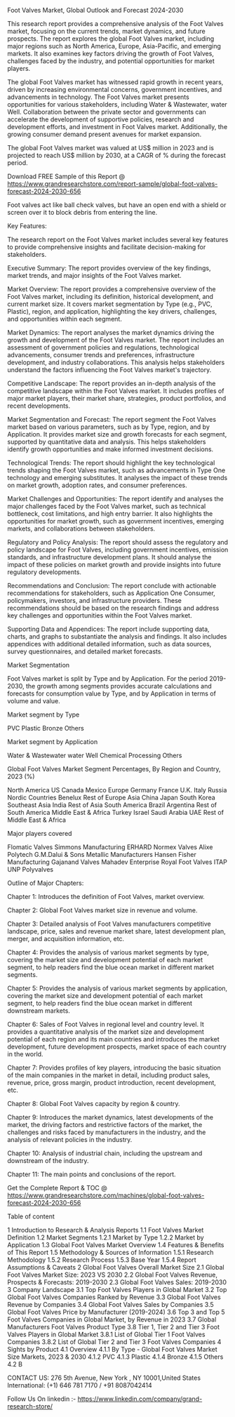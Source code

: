 Foot Valves Market, Global Outlook and Forecast 2024-2030

This research report provides a comprehensive analysis of the Foot Valves market, focusing on the current trends, market dynamics, and future prospects. The report explores the global Foot Valves market, including major regions such as North America, Europe, Asia-Pacific, and emerging markets. It also examines key factors driving the growth of Foot Valves, challenges faced by the industry, and potential opportunities for market players.

The global Foot Valves market has witnessed rapid growth in recent years, driven by increasing environmental concerns, government incentives, and advancements in technology. The Foot Valves market presents opportunities for various stakeholders, including Water & Wastewater, water Well. Collaboration between the private sector and governments can accelerate the development of supportive policies, research and development efforts, and investment in Foot Valves market. Additionally, the growing consumer demand present avenues for market expansion.

The global Foot Valves market was valued at US$ million in 2023 and is projected to reach US$ million by 2030, at a CAGR of % during the forecast period.

Download FREE Sample of this Report @ https://www.grandresearchstore.com/report-sample/global-foot-valves-forecast-2024-2030-656


Foot valves act like ball check valves, but have an open end with a shield or screen over it to block debris from entering the line.

Key Features:

The research report on the Foot Valves market includes several key features to provide comprehensive insights and facilitate decision-making for stakeholders.

Executive Summary: The report provides overview of the key findings, market trends, and major insights of the Foot Valves market.

Market Overview: The report provides a comprehensive overview of the Foot Valves market, including its definition, historical development, and current market size. It covers market segmentation by Type (e.g., PVC, Plastic), region, and application, highlighting the key drivers, challenges, and opportunities within each segment.

Market Dynamics: The report analyses the market dynamics driving the growth and development of the Foot Valves market. The report includes an assessment of government policies and regulations, technological advancements, consumer trends and preferences, infrastructure development, and industry collaborations. This analysis helps stakeholders understand the factors influencing the Foot Valves market's trajectory.

Competitive Landscape: The report provides an in-depth analysis of the competitive landscape within the Foot Valves market. It includes profiles of major market players, their market share, strategies, product portfolios, and recent developments.

Market Segmentation and Forecast: The report segment the Foot Valves market based on various parameters, such as by Type, region, and by Application. It provides market size and growth forecasts for each segment, supported by quantitative data and analysis. This helps stakeholders identify growth opportunities and make informed investment decisions.

Technological Trends: The report should highlight the key technological trends shaping the Foot Valves market, such as advancements in Type One technology and emerging substitutes. It analyses the impact of these trends on market growth, adoption rates, and consumer preferences.

Market Challenges and Opportunities: The report identify and analyses the major challenges faced by the Foot Valves market, such as technical bottleneck, cost limitations, and high entry barrier. It also highlights the opportunities for market growth, such as government incentives, emerging markets, and collaborations between stakeholders.

Regulatory and Policy Analysis: The report should assess the regulatory and policy landscape for Foot Valves, including government incentives, emission standards, and infrastructure development plans. It should analyse the impact of these policies on market growth and provide insights into future regulatory developments.

Recommendations and Conclusion: The report conclude with actionable recommendations for stakeholders, such as Application One Consumer, policymakers, investors, and infrastructure providers. These recommendations should be based on the research findings and address key challenges and opportunities within the Foot Valves market.

Supporting Data and Appendices: The report include supporting data, charts, and graphs to substantiate the analysis and findings. It also includes appendices with additional detailed information, such as data sources, survey questionnaires, and detailed market forecasts.

Market Segmentation

Foot Valves market is split by Type and by Application. For the period 2019-2030, the growth among segments provides accurate calculations and forecasts for consumption value by Type, and by Application in terms of volume and value.



Market segment by Type



PVC
Plastic
Bronze
Others


Market segment by Application



Water & Wastewater
water Well
Chemical Processing
Others


Global Foot Valves Market Segment Percentages, By Region and Country, 2023 (%)



North America
US
Canada
Mexico
Europe
Germany
France
U.K.
Italy
Russia
Nordic Countries
Benelux
Rest of Europe
Asia
China
Japan
South Korea
Southeast Asia
India
Rest of Asia
South America
Brazil
Argentina
Rest of South America
Middle East & Africa
Turkey
Israel
Saudi Arabia
UAE
Rest of Middle East & Africa


Major players covered



Flomatic Valves
Simmons Manufacturing
ERHARD
Normex Valves
Alixe Polytech
G.M.Dalui & Sons
Metallic Manufacturers
Hansen
Fisher Manufacturing
Gajanand Valves
Mahadev Enterprise
Royal Foot Valves
ITAP
UNP Polyvalves


Outline of Major Chapters:

Chapter 1: Introduces the definition of Foot Valves, market overview.

Chapter 2: Global Foot Valves market size in revenue and volume.

Chapter 3: Detailed analysis of Foot Valves manufacturers competitive landscape, price, sales and revenue market share, latest development plan, merger, and acquisition information, etc.

Chapter 4: Provides the analysis of various market segments by type, covering the market size and development potential of each market segment, to help readers find the blue ocean market in different market segments.

Chapter 5: Provides the analysis of various market segments by application, covering the market size and development potential of each market segment, to help readers find the blue ocean market in different downstream markets.

Chapter 6: Sales of Foot Valves in regional level and country level. It provides a quantitative analysis of the market size and development potential of each region and its main countries and introduces the market development, future development prospects, market space of each country in the world.

Chapter 7: Provides profiles of key players, introducing the basic situation of the main companies in the market in detail, including product sales, revenue, price, gross margin, product introduction, recent development, etc.

Chapter 8: Global Foot Valves capacity by region & country.

Chapter 9: Introduces the market dynamics, latest developments of the market, the driving factors and restrictive factors of the market, the challenges and risks faced by manufacturers in the industry, and the analysis of relevant policies in the industry.

Chapter 10: Analysis of industrial chain, including the upstream and downstream of the industry.

Chapter 11: The main points and conclusions of the report.

Get the Complete Report & TOC @ https://www.grandresearchstore.com/machines/global-foot-valves-forecast-2024-2030-656

Table of content

1 Introduction to Research & Analysis Reports
1.1 Foot Valves Market Definition
1.2 Market Segments
1.2.1 Market by Type
1.2.2 Market by Application
1.3 Global Foot Valves Market Overview
1.4 Features & Benefits of This Report
1.5 Methodology & Sources of Information
1.5.1 Research Methodology
1.5.2 Research Process
1.5.3 Base Year
1.5.4 Report Assumptions & Caveats
2 Global Foot Valves Overall Market Size
2.1 Global Foot Valves Market Size: 2023 VS 2030
2.2 Global Foot Valves Revenue, Prospects & Forecasts: 2019-2030
2.3 Global Foot Valves Sales: 2019-2030
3 Company Landscape
3.1 Top Foot Valves Players in Global Market
3.2 Top Global Foot Valves Companies Ranked by Revenue
3.3 Global Foot Valves Revenue by Companies
3.4 Global Foot Valves Sales by Companies
3.5 Global Foot Valves Price by Manufacturer (2019-2024)
3.6 Top 3 and Top 5 Foot Valves Companies in Global Market, by Revenue in 2023
3.7 Global Manufacturers Foot Valves Product Type
3.8 Tier 1, Tier 2 and Tier 3 Foot Valves Players in Global Market
3.8.1 List of Global Tier 1 Foot Valves Companies
3.8.2 List of Global Tier 2 and Tier 3 Foot Valves Companies
4 Sights by Product
4.1 Overview
4.1.1 By Type - Global Foot Valves Market Size Markets, 2023 & 2030
4.1.2 PVC
4.1.3 Plastic
4.1.4 Bronze
4.1.5 Others
4.2 B

CONTACT US:
276 5th Avenue, New York , NY 10001,United States
International: (+1) 646 781 7170 / +91 8087042414

Follow Us On linkedin :- https://www.linkedin.com/company/grand-research-store/
